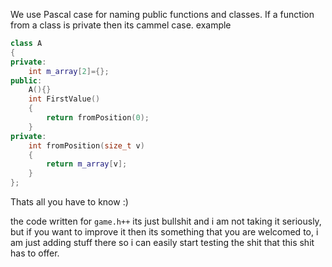 We use Pascal case for naming public functions and classes.
If a function from a class is private then its cammel case.
example

```cpp
class A
{
private:
    int m_array[2]={};
public:
    A(){}
    int FirstValue()
    {
        return fromPosition(0);
    }
private:
    int fromPosition(size_t v)
    {   
        return m_array[v];
    }
};
```
Thats all you have to know :)


the code written for `game.h++` its just bullshit and i am not taking it seriously, but if you want to improve it then its something that you are welcomed to, i am just adding stuff there so i can easily  start testing the shit that this shit has to offer.
